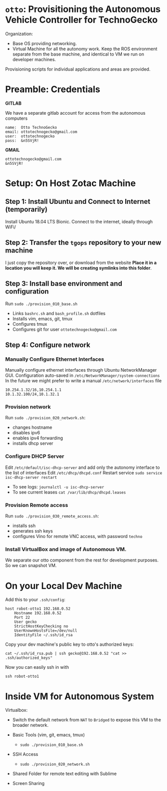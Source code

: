 # `otto`: Provisitioning the Autonomous Vehicle Controller for TechnoGecko

Organization:
* Base OS providing networking.
* Virtual Machine for all the autonomy work. Keep the ROS environment separate from the base machine, and identical to VM we run on developer machines. 

Provisioning scripts for individual applications and areas are provided.

# Preamble: Credentials

**GITLAB**

We have a separate gitlab account for access from the autonomous computers

```
name:  Otto TechnoGecko
email: ottotechnogecko@gmail.com
user:  ottotechnogecko
pass:  &n5SVjR!
```

**GMAIL**

```
ottotechnogecko@gmail.com
&n5SVjR!
```

# Setup: On Host Zotac Machine

## Step 1: Install Ubuntu and Connect to Internet (temporarily)

Install Ubuntu 18.04 LTS Bionic.
Connect to the internet, ideally through WiFi/

## Step 2: Transfer the `tgops` repository to your new machine

I just copy the repository over, or download from the website
**Place it in a location you will keep it. We will be creating symlinks into this folder**.

## Step 3: Install base environment and configuration

Run `sudo ./provision_010_base.sh`
* Links `bashrc.sh` and `bash_profile.sh` dotfiles
* Installs vim, emacs, git, tmux
* Configures tmux
* Configures git for user `ottotechnogecko@gmail.com`

## Step 4: Configure network 

### Manually Configure Ethernet Interfaces

Manually configure ethernet interfaces through Ubuntu NetworkManager GUI.
Configuration auto-saved in `/etc/NetworkManager/system-connections`
In the future we might prefer to write a manual `/etc/network/interfaces` file
```
10.254.1.32/16,10.254.1.1
10.1.32.100/24,10.1.32.1
```
### Provision network

Run `sudo ./provision_020_network.sh`:
* changes hostname
* disables ipv6
* enables ipv4 forwarding
* installs dhcp server

### Configure DHCP Server

Edit `/etc/default/isc-dhcp-server` and add only the autonomy interface to the list of interfaces
Edit `/etc/dhcp/dhcpd.conf`
Restart service `sudo service isc-dhcp-server restart`

* To see logs: `journalctl -u isc-dhcp-server`
* To see current leases `cat /var/lib/dhcp/dhcpd.leases`


### Provision Remote access

Run `sudo ./provision_030_remote_access.sh`:
* installs ssh
* generates ssh keys
* configures Vino for remote VNC access, with password `techno`

### Install VirtualBox and image of Autonomous VM.

We separate our otto component from the rest for development purposes. So we can snapshot VM.



# On your Local Dev Machine

Add this to your `.ssh/config`:

```
host robot-otto1 192.168.0.52
    Hostname 192.168.0.52
    Port 22
    User gecko
    StrictHostKeyChecking no
    UserKnownHostsFile=/dev/null
    IdentityFile ~/.ssh/id_rsa
```

Copy your dev machine's public key to otto's authorized keys:

`cat ~/.ssh/id_rsa.pub | ssh gecko@192.168.0.52 "cat >> .ssh/authorized_keys"`

Now you can easily ssh in with 

`ssh robot-otto1`







# Inside VM for Autonomous System

Virtualbox:
* Switch the default network from `NAT` to `Bridged` to expose this VM to the broader network.

* Basic Tools (vim, git, emacs, tmux)
	* `sudo ./provision_010_base.sh`
* SSH Access
	* `sudo ./provision_020_network.sh`
* Shared Folder for remote text editing with Sublime

* Screen Sharing


